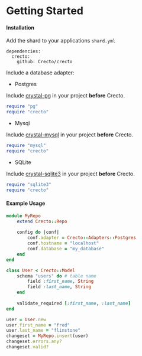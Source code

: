 # Getting Started

#### Installation

Add the shard to your applications `shard.yml`

```text
dependencies:
  crecto:    
    github: Crecto/crecto
```

Include a database adapter:

* Postgres

Include [crystal-pg](https://github.com/will/crystal-pg) in your project **before** Crecto.

```ruby
require "pg"
require "crecto"
```

* Mysql

Include [crystal-mysql](https://github.com/crystal-lang/crystal-mysql) in your project **before** Crecto.

```ruby
require "mysql"
require "crecto"
```

* SQLite

Include [crystal-sqlite3](https://github.com/crystal-lang/crystal-sqlite3) in your project **before** Crecto.

```ruby
require "sqlite3"
require "crecto"
```

#### Example Usage

```ruby
module MyRepo
    extend Crecto::Repo
    
    config do |conf|
        conf.adapter = Crecto::Adapters::Postgres
        conf.hostname = "localhost"
        conf.database = "my_database"
    end
end

class User < Crecto::Model
    schema "users" do # table name
        field :first_name, String
        field :last_name, String
    end
    
    validate_required [:first_name, :last_name]
end

user = User.new
user.first_name = "fred"
user.last_name = "flinstone"
changeset = MyRepo.insert(user)
changeset.errors.any?
changeset.valid?
```



